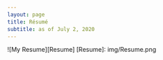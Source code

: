 ```yaml
---
layout: page
title: Résumé
subtitle: as of July 2, 2020
---
```

![My Resume][Resume]
[Resume]: img/Resume.png
